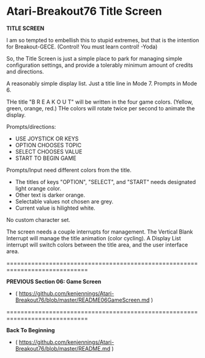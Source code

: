 # Atari-Breakout76 Title Screen

**TITLE SCREEN**

I am so tempted to embellish this to stupid extremes, but that is the intention for Breakout-GECE.  (Control!  You must learn control!  -Yoda)

So, the Title Screen is just a simple place to park for managing simple configuration settings, and provide a tolerably minimum amount of credits and directions.

A reasonably simple display list.  Just a title line in Mode 7.  Prompts  in Mode 6.

THe title "B R E A K O U T" will be written in the four game colors.  (Yellow, green, orange, red.)   THe colors will rotate twice per second to animate the display.

Prompts/directions:

- USE JOYSTICK OR KEYS
- OPTION CHOOSES TOPIC
- SELECT CHOOSES VALUE
- START TO BEGIN GAME

Prompts/Input need different colors from the title.

- The titles of keys "OPTION", "SELECT", and "START" needs designated light orange color.
- Other text is darker orange.
- Selectable values not chosen are grey.
- Current value is hilighted white.

No custom character set.

The screen needs a couple interrupts for management.  The Vertical Blank Interrupt will manage the title animation (color cycling).  A Display List interrupt will switch colors between the title area, and the user interface area.

=============================================================================

**PREVIOUS Section 06: Game Screen**
- ( https://github.com/kenjennings/Atari-Breakout76/blob/master/README06GameScreen.md )

=============================================================================

**Back To Beginning**
- ( https://github.com/kenjennings/Atari-Breakout76/blob/master/README.md )
